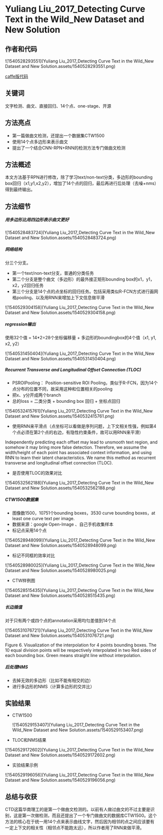 # Yuliang Liu_2017_Detecting Curve Text in the Wild_New Dataset and New Solution

## 作者和代码    

![1540528293551](Yuliang Liu_2017_Detecting Curve Text in the Wild_New Dataset and New Solution.assets/1540528293551.png)

[caffe版代码](https://github.com/Yuliang-Liu/Curve-Text-Detector)

## 关键词

文字检测、曲文、直接回归、14个点、one-stage、开源

## 方法亮点

- 第一篇做曲文检测，还提出一个数据集CTW1500
- 使用14个点多边形来表示曲文
- 提出了一个结合CNN-RPN+RNN的检测方法专门做曲文检测

## 方法概述

本文方法基于RPN进行修改，除了学习text/non-text分类，多边形的bounding box回归（x1,y1,x2,y2），增加了14个点的回归，最后再进行后处理（去噪+nms）得到最终输出。



## 方法细节

##### 用多边形比用四边形表示曲文更好

![1540528483724](Yuliang Liu_2017_Detecting Curve Text in the Wild_New Dataset and New Solution.assets/1540528483724.png)

##### 网络结构

分三个分支。

+ 第一个text/non-text分支，普通的分类任务
+ 第二个分支是整个曲文（多边形）的最外接正矩形bounding box的x1，y1，x2，y2回归任务
+ 第三个分支是14个点的点坐标的回归任务。包括采用类似R-FCN方式进行画网格pooling、以及用RNN来增加上下文信息做平滑

![1540529304158](Yuliang Liu_2017_Detecting Curve Text in the Wild_New Dataset and New Solution.assets/1540529304158.png)

##### regression输出

使用32个值 = 14*2=28个坐标偏移量 + 多边形的boundingbox的4个值（x1, y1, x2, y2）

![1540531450404](Yuliang Liu_2017_Detecting Curve Text in the Wild_New Dataset and New Solution.assets/1540531450404.png)

##### Recurrent Transverse and Longitudinal Offset Connection (TLOC)   

+ PSROIPooling： Position-sensitive ROI Pooling，类似于R-FCN，因为14个点分布的位置不同，故采用这种和位置相关的pooling
+ 把x、y分开成两个branch
+ 总的loss = 二类分类 +  bounding box 回归 + 坐标点回归

![1540532415761](Yuliang Liu_2017_Detecting Curve Text in the Wild_New Dataset and New Solution.assets/1540532415761.png)

+ 使用RNN来平滑点（点坐标可以看做是序列问题，上下文相关性强，例如第4个点必须在第2个点的右边，有隐性约束条件，故可以用RNN来平滑）

Independently predicting each offset may lead to unsmooth text region, and somehow it may bring more false detection. Therefore, we assume the width/height of each point has associated context information, and using RNN to learn their latent characteristics. We name this method as recurrent transverse and longitudinal offset connection (TLOC).

+ 是否使用TLOC的效果对比

![1540532562188](Yuliang Liu_2017_Detecting Curve Text in the Wild_New Dataset and New Solution.assets/1540532562188.png)

##### CTW1500数据集

+ 图像数1500，10751个bounding boxes，3530 curve bounding boxes，at least one curve text per image.    
+ 数据来源：google Open-Image 、自己手机收集样本
+ 标记点采用14个点

![1540528948099](Yuliang Liu_2017_Detecting Curve Text in the Wild_New Dataset and New Solution.assets/1540528948099.png)

+ 标记不同框的效率对比

![1540528980025](Yuliang Liu_2017_Detecting Curve Text in the Wild_New Dataset and New Solution.assets/1540528980025.png)

+ CTW样例图

![1540528515435](Yuliang Liu_2017_Detecting Curve Text in the Wild_New Dataset and New Solution.assets/1540528515435.png)

##### 长边插值

对于只有两个或四个点的annotation采用均匀差值到14个点

![1540531076721](Yuliang Liu_2017_Detecting Curve Text in the Wild_New Dataset and New Solution.assets/1540531076721.png)

Figure 6. Visualization of the interpolation for 4 points bounding boxes. The 10 equal division points will be respectively interpolated in two Red sides of each bounding box. Green means straight line without interpolation.  

##### 后处理NMS

+ 去掉无效的多边形（比如不能有相交的边）
+ 进行多边形的NMS（计算多边形的交并比）

## 实验结果

- CTW1500

  ![1540529153407](Yuliang Liu_2017_Detecting Curve Text in the Wild_New Dataset and New Solution.assets/1540529153407.png)

- TLOC和NMS结果

![1540529172602](Yuliang Liu_2017_Detecting Curve Text in the Wild_New Dataset and New Solution.assets/1540529172602.png)

- 实验结果示例

![1540529196056](Yuliang Liu_2017_Detecting Curve Text in the Wild_New Dataset and New Solution.assets/1540529196056.png)

## 总结与收获

CTD这篇华南理工的是第一个做曲文检测的。以前有人做过曲文的不过主要是识别，这是第一次做检测，而且还提出了一个专门做曲文的数据库CTW1500。这个方法的核心在于统一用14个点来表示曲线文字，然后因为相邻的点之间应该要有一定上下文的相关性（相邻点不能跑太远），所以作者用了RNN来做平滑。







